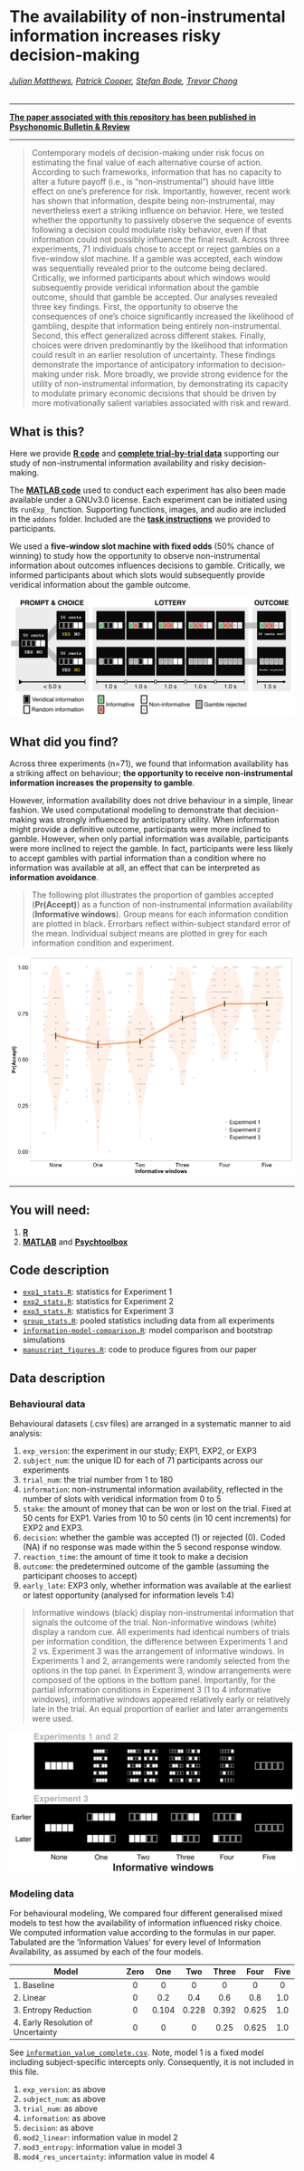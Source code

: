 # The availability of non-instrumental information increases risky decision-making

###### [Julian Matthews](https://twitter.com/quined_quales), [Patrick Cooper](https://twitter.com/neurocoops), [Stefan Bode](https://dlab.unimelb.edu.au/), [Trevor Chong](http://cogneuro.com.au/)

***

[**The paper associated with this repository has been published in Psychonomic Bulletin & Review**](https://doi.org/10.3758/s13423-023-02279-1)

***

> Contemporary models of decision-making under risk focus on estimating the final value of each alternative course of action. According to such frameworks, information that has no capacity to alter a future payoff (i.e., is “non-instrumental”) should have little effect on one’s preference for risk. Importantly, however, recent work has shown that information, despite being non-instrumental, may nevertheless exert a striking influence on behavior. Here, we tested whether the opportunity to passively observe the sequence of events following a decision could modulate risky behavior, even if that information could not possibly influence the final result. Across three experiments, 71 individuals chose to accept or reject gambles on a five-window slot machine. If a gamble was accepted, each window was sequentially revealed prior to the outcome being declared. Critically, we informed participants about which windows would subsequently provide veridical information about the gamble outcome, should that gamble be accepted. Our analyses revealed three key findings. First, the opportunity to observe the consequences of one’s choice significantly increased the likelihood of gambling, despite that information being entirely non-instrumental. Second, this effect generalized across different stakes. Finally, choices were driven predominantly by the likelihood that information could result in an earlier resolution of uncertainty. These findings demonstrate the importance of anticipatory information to decision-making under risk. More broadly, we provide strong evidence for the utility of non-instrumental information, by demonstrating its capacity to modulate primary economic decisions that should be driven by more motivationally salient variables associated with risk and reward.

## What is this?
Here we provide **[R code](./code/analysis/)** and **[complete trial-by-trial data](./data/)** supporting our study of non-instrumental information availability and risky decision-making. 

The **[MATLAB code](./code/experiments/)** used to conduct each experiment has also been made available under a GNUv3.0 license. Each experiment can be initiated using its `runExp_` function. Supporting functions, images, and audio are included in the `addons` folder. Included are the [**task instructions**](./code/experiments/addons/instructions/information_gamble_instructions.pdf) we provided to participants.

We used a **five-window slot machine with fixed odds** (50% chance of winning) to study how the opportunity to observe non-instrumental information about outcomes influences decisions to gamble. Critically, we informed participants about which slots would subsequently provide veridical information about the gamble outcome. 

![methods]

## What did you find?

Across three experiments (n=71), we found that information availability has a striking affect on behaviour; **the opportunity to receive non-instrumental information increases the propensity to gamble**. 

However, information availability does not drive behaviour in a simple, linear fashion. We used computational modeling to demonstrate that decision-making was strongly influenced by anticipatory utility. When information might provide a definitive outcome, participants were more inclined to gamble. However, when only partial information was available, participants were more inclined to reject the gamble. In fact, participants were less likely to accept gambles with partial information than a condition where no information was available at all, an effect that can be interpreted as **information avoidance**.

> The following plot illustrates the proportion of gambles accepted (**Pr(Accept)**) as a function of non-instrumental information availability (**Informative windows**). Group means for each information condition are plotted in black. Errorbars reflect within-subject standard error of the mean. Individual subject means are plotted in grey for each information condition and experiment. 

![results]

***

## You will need: 
1. [**R**](https://www.r-project.org/)
2. [**MATLAB**](https://au.mathworks.com/products/matlab.html) and [**Psychtoolbox**](http://psychtoolbox.org/)

## Code description
* [`exp1_stats.R`](./code/exp1_stats.R): statistics for Experiment 1
* [`exp2_stats.R`](./code/exp2_stats.R): statistics for Experiment 2
* [`exp3_stats.R`](./code/exp3_stats.R): statistics for Experiment 3
* [`group_stats.R`](./code/group_stats.R): pooled statistics including data from all experiments
* [`information-model-comparison.R`](./code/information-model-comparison.R): model comparison and bootstrap simulations
* [`manuscript_figures.R`](./code/manuscript_figures.R): code to produce figures from our paper

## Data description

### Behavioural data
Behavioural datasets (.csv files) are arranged in a systematic manner to aid analysis:
1. `exp_version`: the experiment in our study; EXP1, EXP2, or EXP3
2. `subject_num`: the unique ID for each of 71 participants across our experiments
3. `trial_num`: the trial number from 1 to 180
4. `information`: non-instrumental information availability, reflected in the number of slots with veridical information from 0 to 5
5. `stake`: the amount of money that can be won or lost on the trial. Fixed at 50 cents for EXP1. Varies from 10 to 50 cents (in 10 cent increments) for EXP2 and EXP3.
6. `decision`: whether the gamble was accepted (1) or rejected (0). Coded (NA) if no response was made within the 5 second response window.
7. `reaction_time`: the amount of time it took to make a decision
8. `outcome`: the predetermined outcome of the gamble (assuming the participant chooses to accept)
9. `early_late`: EXP3 only, whether information was available at the earliest or latest opportunity (analysed for information levels 1:4)

> Informative windows (black) display non-instrumental information that signals the outcome of the trial. Non-informative windows (white) display a random cue. All experiments had identical numbers of trials per information condition, the difference between Experiments 1 and 2 vs. Experiment 3 was the arrangement of informative windows. In Experiments 1 and 2, arrangements were randomly selected from the options in the top panel. In Experiment 3, window arrangements were composed of the options in the bottom panel. Importantly, for the partial information conditions in Experiment 3 (1 to 4 informative windows), informative windows appeared relatively early or relatively late in the trial. An equal proportion of earlier and later arrangements were used.

![arrangement]

### Modeling data
For behavioural modeling, We compared four different generalised mixed models to test how the availability of information influenced risky choice. We computed information value according to the formulas in our paper. Tabulated are the ‘Information Values’ for every level of Information Availability, as assumed by each of the four models. 

| **Model**                             | Zero |  One  |  Two  | Three |  Four | Five |
|---------------------------------------|:----:|:-----:|:-----:|:-----:|:-----:|:----:|
| 1. Baseline                           | 0    | 0     | 0     | 0     | 0     | 0    |
| 2. Linear                             | 0    | 0.2   | 0.4   | 0.6   | 0.8   | 1.0  |
| 3. Entropy Reduction                  | 0    | 0.104 | 0.228 | 0.392 | 0.625 | 1.0  |
| 4. Early Resolution of Uncertainty    | 0    | 0     | 0     | 0.25  | 0.625 | 1.0  |

See [`information_value_complete.csv`](./data/information_value_complete.csv). Note, model 1 is a fixed model including subject-specific intercepts only. Consequently, it is not included in this file.
1. `exp_version`: as above
2. `subject_num`: as above
3. `trial_num`: as above
4. `information`: as above
5. `decision`: as above
6. `mod2_linear`: information value in model 2
7. `mod3_entropy`: information value in model 3
8. `mod4_res_uncertainty`: information value in model 4

[methods]: /figures/methods-figure.png
[results]: /figures/information-availability.png
[arrangement]: /figures/information-arrangement.png
